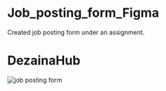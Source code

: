 # Job_posting_form_Figma
Created job posting form under an assignment.
# DezainaHub

![job posting form](https://github.com/user-attachments/assets/ef22a119-2136-4565-973d-1a532cb8df59)
